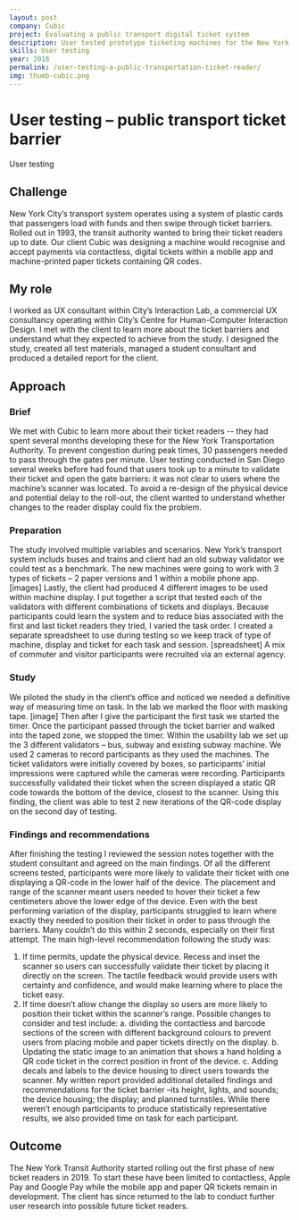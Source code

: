```yaml
---
layout: post
company: Cubic
project: Evaluating a public transport digital ticket system
description: User tested prototype ticketing machines for the New York Transit Authority. Designed and facilitated the study.
skills: User testing
year: 2018
permalink: /user-testing-a-public-transportation-ticket-reader/
img: thumb-cubic.png
---
```


# User testing – public transport ticket barrier #
User testing
 
## Challenge ##
 
New York City’s transport system operates using a system of plastic cards that passengers load with funds and then swipe through ticket barriers. Rolled out in 1993, the transit authority wanted to bring their ticket readers up to date. Our client Cubic was designing a machine would recognise and accept payments via contactless, digital tickets within a mobile app and machine-printed paper tickets containing QR codes.
## My role ##
 
I worked as UX consultant within City’s Interaction Lab, a commercial UX consultancy operating within City’s Centre for Human-Computer Interaction Design. I met with the client to learn more about the ticket barriers and understand what they expected to achieve from the study. I designed the study, created all test materials, managed a student consultant and produced a detailed report for the client.
 
## Approach ##
 
### Brief  ###
We met with Cubic to learn more about their ticket readers -- they had spent several months developing these for the New York Transportation Authority. To prevent congestion during peak times, 30 passengers needed to pass through the gates per minute. User testing conducted in San Diego several weeks before had found that users took up to a minute to validate their ticket and open the gate barriers: it was not clear to users where the machine’s scanner was located. To avoid a re-design of the physical device and potential delay to the roll-out, the client wanted to understand whether changes to the reader display could fix the problem. 

### Preparation ###
The study involved multiple variables and scenarios. New York’s transport system includs buses and trains and client had an old subway validator we could test as a benchmark. The new machines were going to work with 3 types of tickets – 2 paper versions and 1 within a mobile phone app. [images] Lastly, the client had produced 4 different images to be used within machine display. 
I put together a script that tested each of the validators with different combinations of tickets and displays. Because participants could learn the system and to reduce bias associated with the first and last ticket readers they tried, I varied the task order. I created a separate spreadsheet to use during testing so we keep track of type of machine, display and ticket for each task and session. [spreadsheet] A mix of commuter and visitor participants were recruited via an external agency.
### Study ###
We piloted the study in the client’s office and noticed we needed a definitive way of measuring time on task. In the lab we marked the floor with masking tape. [image] Then after I give the participant the first task we started the timer. Once the participant  passed through the ticket barrier and walked into the taped zone, we stopped the timer.
Within the usability lab we set up the 3 different validators – bus, subway and existing subway machine. We used 2 cameras to record participants as they used the machines. The ticket validators were initially covered by boxes, so participants’ initial impressions were captured while the cameras were recording. 
Participants successfully validated their ticket when the screen displayed a static QR code towards the bottom of the device, closest to the scanner. Using this finding, the client was able to test 2 new iterations of the QR-code display on the second day of testing.  
 
### Findings and recommendations ###
After finishing the testing I reviewed the session notes together with the student consultant and agreed on the main findings. 
Of all the different screens tested, participants were more likely to validate their ticket with one displaying a QR-code in the lower half of the device. The placement and range of the scanner meant users needed to hover their ticket a few centimeters above the lower edge of the device. Even with the best performing variation of the display, participants struggled to learn where exactly they needed to position their ticket in order to pass through the barriers. Many couldn’t do this within 2 seconds, especially on their first attempt.
The main high-level recommendation following the study was:
1)	If time permits, update the physical device. Recess and inset the scanner so users can successfully validate their ticket by placing it directly on the screen. The tactile feedback would provide users with certainty and confidence, and would make learning where to place the ticket easy. 
2)	If time doesn’t allow change the display so users are more likely to position their ticket within the scanner’s range. Possible changes to consider and test include:
a.	dividing the contactless and barcode sections of the screen with different background colours to prevent users from placing mobile and paper tickets directly on the display. 
b.	Updating the static image to an animation that shows a hand holding a QR code ticket in the correct position in front of the device. 
c.	Adding decals and labels to the device housing to direct users towards the scanner.
My written report provided additional detailed findings and recommendations for the ticket barrier –its height, lights, and sounds; the device housing; the display; and planned turnstiles. While there weren’t enough participants to produce statistically representative results, we also provided time on task for each participant.

## Outcome ##
The New York Transit Authority started rolling out the first phase of new ticket readers in 2019. To start these have been limited to contactless, Apple Pay and Google Pay while the mobile app and paper QR tickets remain in development.  The client has since returned to the lab to conduct further user research into possible future ticket readers. 

